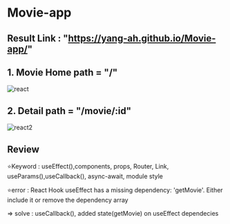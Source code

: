 # Movie-app

## Result Link : "https://yang-ah.github.io/Movie-app/"

## 1. Movie Home path = "/"

![react](https://user-images.githubusercontent.com/97151214/204224496-403cac0f-31d9-46ed-a1d1-e1db91637501.png)

## 2. Detail path = "/movie/:id"

![react2](https://user-images.githubusercontent.com/97151214/204225989-3723a655-1565-46ba-9b72-7429a13bc3bf.png)

## Review

⭐Keyword : useEffect(),components, props, Router, Link, useParams(),useCallback(), async-await, module style

⭐error : React Hook useEffect has a missing dependency: 'getMovie'. Either include it or remove the dependency array

=> solve : useCallback(), added state(getMovie) on useEffect dependecies
